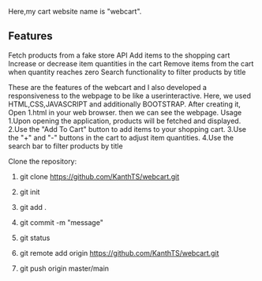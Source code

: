 Here,my cart website name is "webcart".
## Features

 Fetch products from a fake store API
 Add items to the shopping cart
 Increase or decrease item quantities in the cart
 Remove items from the cart when quantity reaches zero
 Search functionality to filter products by title


 These are the features of the webcart and I also developed a responsiveness to the webpage to be like a  userinteractive. 
 Here,
 we used HTML,CSS,JAVASCRIPT and additionally BOOTSTRAP.
 After creating it,
 Open 1.html in your web browser.
 then we can see the webpage.
 Usage
    1.Upon opening the application, products will be fetched and displayed.
    2.Use the "Add To Cart" button to add items to your shopping cart.
    3.Use the "+" and "-" buttons in the cart to adjust item quantities.
    4.Use the search bar to filter products by title


 Clone the repository:

 1.  git clone https://github.com/KanthTS/webcart.git
 
 2. git init

 3. git add .
 4. git commit -m "message"
 5. git status
 6. git remote add origin https://github.com/KanthTS/webcart.git
 7. git push origin master/main
 


 